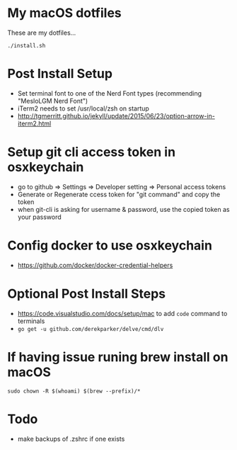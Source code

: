 # My macOS dotfiles
These are my dotfiles...

```
./install.sh
```

# Post Install Setup 
- Set terminal font to one of the Nerd Font types (recommending "MesloLGM Nerd Font")
- iTerm2 needs to set /usr/local/zsh on startup
- http://tgmerritt.github.io/jekyll/update/2015/06/23/option-arrow-in-iterm2.html 

# Setup git cli access token in osxkeychain
- go to github => Settings => Developer setting => Personal access tokens
- Generate or Regenerate ccess token for "git command" and copy the token
- when git-cli is asking for username & password, use the copied token as your password

# Config docker to use osxkeychain
- https://github.com/docker/docker-credential-helpers

# Optional Post Install Steps
- https://code.visualstudio.com/docs/setup/mac to add ```code``` command to terminals
- ```go get -u github.com/derekparker/delve/cmd/dlv```


# If having issue runing brew install on macOS
```sudo chown -R $(whoami) $(brew --prefix)/*```


# Todo
- make backups of .zshrc if one exists
